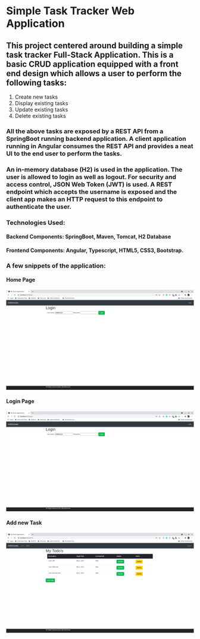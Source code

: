 # Simple Task Tracker Web Application

## This project centered around building a simple task tracker Full-Stack Application. This is a basic CRUD application equipped with a front end design which allows a user to perform the following tasks:

1. Create new tasks
2. Display existing tasks
3. Update existing tasks
4. Delete existing tasks

### All the above tasks are exposed by a REST API from a SpringBoot running backend application. A client application running in Angular consumes the REST API and provides a neat UI to the end user to perform the tasks.


### An in-memory database (H2) is used in the application. The user is allowed to login as well as logout. For security and access control, JSON Web Token (JWT) is used. A REST endpoint which accepts the username is exposed and the client app makes an HTTP request to this endpoint to authenticate the user.



### Technologies Used: 
#### Backend Components: SpringBoot, Maven, Tomcat, H2 Database
#### Frontend Components: Angular, Typescript, HTML5, CSS3, Bootstrap.

### A few snippets of the application: 

#### Home Page
![Home_Page](https://github.com/animeshpaul91/Spring-and-Hibernate-Masterclass/blob/main/Full_Stack_with_SpringBoot_and_Angular/Applicationv2.0/snaps/login.png?raw=true)

#### Login Page
![Login_Page](https://github.com/animeshpaul91/Spring-and-Hibernate-Masterclass/blob/main/Full_Stack_with_SpringBoot_and_Angular/Applicationv2.0/snaps/login.png?raw=true)

#### Add new Task
![Create_task](https://github.com/animeshpaul91/Spring-and-Hibernate-Masterclass/blob/main/Full_Stack_with_SpringBoot_and_Angular/Applicationv2.0/snaps/todos.png?raw=true)